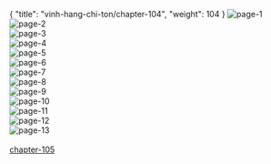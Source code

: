 { "title": "vinh-hang-chi-ton/chapter-104", "weight": 104 }
<img src="vinh-hang-chi-ton_0104_01-240e9b06311c583ae1eb2db43849f3c3.webp" alt="page-1" origin="http://1.bp.blogspot.com/-XsoJ9CIuS3g/W0m8zWIt3VI/AAAAAAAAGw0/xHe9IJJ_Bg4hG-GHAEVRhku9v__eeqBYgCLcBGAs/s1600/0.jpg?imgmax=0"><br/>
<img src="vinh-hang-chi-ton_0104_02-12c48ad5f989379c16498e8f393bd954.webp" alt="page-2" origin="http://1.bp.blogspot.com/-niJoc4kEQDQ/W0m8zes58_I/AAAAAAAAGww/4EwxotQUx4ov6uBDBnZVU41crHPu0bDXgCLcBGAs/s1600/1.jpg?imgmax=0"><br/>
<img src="vinh-hang-chi-ton_0104_03-02c2d2f4520eb69faeec88009ad72ac4.webp" alt="page-3" origin="http://1.bp.blogspot.com/-ZGzo3_K0pJM/W0m80UTBNzI/AAAAAAAAGxA/tZIQj4bEv8YXJFxTgiVO-APvpIM9gVc_QCLcBGAs/s1600/2.jpg?imgmax=0"><br/>
<img src="vinh-hang-chi-ton_0104_04-545d1cbc9486b11719ccb3a93774cb53.webp" alt="page-4" origin="http://1.bp.blogspot.com/-83M-iJTBrIY/W0m80hI-yAI/AAAAAAAAGxI/9hvvqAfHKvwtveJz-StciULY9WmemMrPQCLcBGAs/s1600/3.jpg?imgmax=0"><br/>
<img src="vinh-hang-chi-ton_0104_05-9fc5c46abd11bbdc217458533a91b77d.webp" alt="page-5" origin="http://1.bp.blogspot.com/-6SPlEsTftlQ/W0m80xXLvgI/AAAAAAAAGxM/zKZlq6d8mLkQTIx35ALek4Q5m0W7SydKQCLcBGAs/s1600/4.jpg?imgmax=0"><br/>
<img src="vinh-hang-chi-ton_0104_06-91ced8bd0ae55d4ee5b4861e8532c8b0.webp" alt="page-6" origin="http://1.bp.blogspot.com/-nfL8mf81Qcc/W0m81IO0KdI/AAAAAAAAGxQ/zZZW1l7oU1EY8_INXeX5tH5Grx5aWAO_gCLcBGAs/s1600/5.jpg?imgmax=0"><br/>
<img src="vinh-hang-chi-ton_0104_07-2df36737a2e9853badb5a73adce4009c.webp" alt="page-7" origin="http://1.bp.blogspot.com/-uQCh854QU18/W0m81FabUGI/AAAAAAAAGxU/Qz8brfIHmZw5gzqrymUvEwjYas5xG9uyACLcBGAs/s1600/6.jpg?imgmax=0"><br/>
<img src="vinh-hang-chi-ton_0104_08-572149064558509a04ea3dfa9cfed072.webp" alt="page-8" origin="http://1.bp.blogspot.com/-d5zC2XWS8-8/W0m81RlyH7I/AAAAAAAAGxY/Fyarue6nOp8_GzzFIKHDrPlY_N64aWZqgCLcBGAs/s1600/7.jpg?imgmax=0"><br/>
<img src="vinh-hang-chi-ton_0104_09-2fd9694a937b280023159fe21f2f3c23.webp" alt="page-9" origin="http://1.bp.blogspot.com/-7A7iND2lZX8/W0m81u6CnLI/AAAAAAAAGxc/xN-OvdhIrkYTyIFn-SBJRcBUQX8-EfdMwCLcBGAs/s1600/8.jpg?imgmax=0"><br/>
<img src="vinh-hang-chi-ton_0104_10-1eeb2fc86a739186824a933ac07b8193.webp" alt="page-10" origin="http://1.bp.blogspot.com/-wfS3rFwgS1o/W0m81r30y2I/AAAAAAAAGxg/UvNAF5AUFS42yyoWGrNGMy42SsKUjltmgCLcBGAs/s1600/9.jpg?imgmax=0"><br/>
<img src="vinh-hang-chi-ton_0104_11-c13ff8bc3c2f408aae1b34d51bb302d6.webp" alt="page-11" origin="http://1.bp.blogspot.com/-nPZjVOqc1Mo/W0m8ze87PuI/AAAAAAAAGw4/DqRFmj9jiuYPheXXo9uavNd4kl4RcqWTgCLcBGAs/s1600/10.jpg?imgmax=0"><br/>
<img src="vinh-hang-chi-ton_0104_12-6e6255cebb3eab9a9ae2a44cfa30f359.webp" alt="page-12" origin="http://1.bp.blogspot.com/-qxg-L_aMMos/W0m80M1E1VI/AAAAAAAAGw8/61CHscuUtXMG11OBsW7nTBMQjsu-zxQLQCLcBGAs/s1600/11.jpg?imgmax=0"><br/>
<img src="vinh-hang-chi-ton_0104_13-9cdb60b3e9b4c5f4371f3fb474daf1ce.webp" alt="page-13" origin="http://1.bp.blogspot.com/-6fStZzHTBiw/W0m80TXlI5I/AAAAAAAAGxE/lpdSYazi9SIB340P_wmH5MKvLvxunhtnACLcBGAs/s1600/12.jpg?imgmax=0"><br/>
<br/><a class="nextchap" href="/vinh-hang-chi-ton/chapter-105">chapter-105</a>
